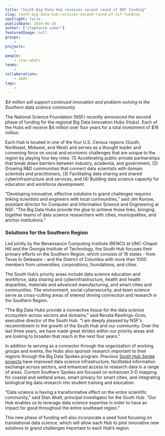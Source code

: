 ```yaml
---
title: "South Big Data Hub receives second round of NSF funding"
slug: south-big-data-hub-receives-second-round-of-nsf-funding
spotlight: false
publishDate: 2019-06-19
author: ["stephanie-suber"]
featuredImage: null
groups:
    - 
projects:
    - 
people:
    - stan-ahalt
teams: 
    - 
collaborations:
    - sbdh
tags:
    - 
---
```


_$4 million will support continued innovation and problem-solving in the Southern data science community_

The National Science Foundation (NSF) recently announced the second phase of funding for the regional Big Data Innovation Hubs (Hubs). Each of the Hubs will receive $4 million over four years for a total investment of $16 million.

Each Hub is located in one of the four U.S. Census regions (South, Northeast, Midwest, and West) and serves as a thought leader and convening force on social and economic challenges that are unique to the region by playing four key roles: (1) Accelerating public-private partnerships that break down barriers between industry, academia, and government, (2) Growing R&D communities that connect data scientists with domain scientists and practitioners, (3) Facilitating data sharing and shared cyberinfrastructure and services, and (4) Building data science capacity for education and workforce development.

“Developing innovative, effective solutions to grand challenges requires linking scientists and engineers with local communities,” said Jim Kurose, assistant director for Computer and Information Science and Engineering at NSF. “The Big Data Hubs provide the glue to achieve those links, bringing together teams of data science researchers with cities, municipalities, and anchor institutions.”

### Solutions for the Southern Region

Led jointly by the Renaissance Computing Institute (RENCI) at UNC-Chapel Hill and the Georgia Institute of Technology, the South Hub focuses their primary efforts on the Southern Region, which consists of 16 states - from Texas to Delaware - and the District of Columbia with more than 1000 members from universities, corporations, foundations, and cities.

The South Hub’s priority areas include data science education and workforce, data sharing and cyberinfrastructure, health and health disparities, materials and advanced manufacturing, and smart cities and communities. The environment, social cybersecurity, and team science serve as cross-cutting areas of interest driving connection and research in the Southern Region.

"The Big Data Hubs provide a connective tissue for the data science ecosystem across sectors and domains,” said Renata Rawlings-Goss, executive director of the South Hub. “I am deeply pleased by NSF's recommitment to the growth of the South Hub and our community. Over the last three years, we have made great strides within our priority areas and are looking to broaden that reach in the next four years."

In addition to serving as a connector through the organization of working groups and events, the Hubs also sponsor research important to their regions through the Big Data Spokes program. Previous [South Hub Spoke projects](https://southbigdatahub.org/spoke-projects/) have improved data science infrastructure, facilitated information exchange across sectors, and enhanced access to research data in a range of areas. Current Southern Spokes are focused on enhanced 3-D mapping for coastal and wetland areas, smart privacy for smart cities, and integrating biological big data research into student training and education.

"Data science is having a transformative effect on the entire scientific community,” said Stan Ahalt, principal investigator for the South Hub. “Our Hub enables us to leverage data science expertise in order to have an impact for good throughout the entire southeast region."

This new phase of funding will also incorporate a seed fund focusing on translational data science, which will allow each Hub to pilot innovative new solutions to grand challenges important to each Hub’s region.